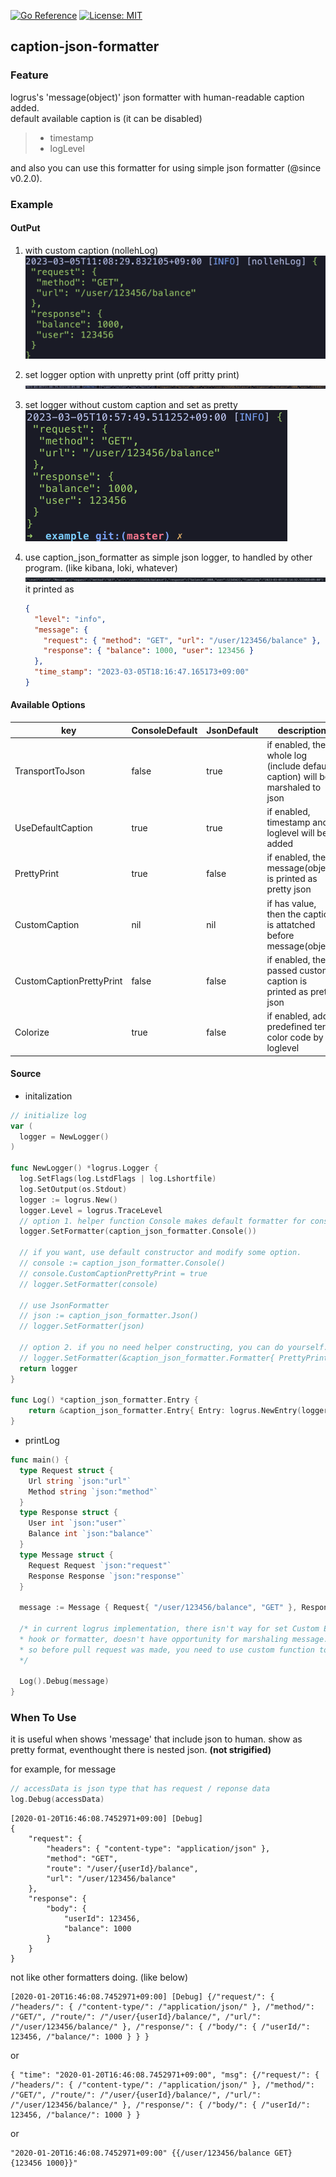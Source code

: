 [![Go Reference](https://pkg.go.dev/badge/github.com/nolleh/caption_json_formatter.svg)](https://pkg.go.dev/github.com/nolleh/caption_json_formatter)
[![License: MIT](https://img.shields.io/badge/License-MIT-yellow.svg)](https://opensource.org/licenses/MIT)

## caption-json-formatter

### Feature

logrus's 'message(object)' json formatter with human-readable caption added.  
default available caption is (it can be disabled)

> - timestamp
> - logLevel

and also you can use this formatter for using simple json formatter (@since v0.2.0).

### Example

#### OutPut

1. with custom caption (nollehLog)  
   <img src="docs/images/example_01.png" alt="with caption"/>

2. set logger option with unpretty print (off pritty print)  
   <img src="docs/images/example_02.png" alt="unpretty"/>

3. set logger without custom caption and set as pretty  
   <img src="docs/images/example_03.png" alt="no caption"/>

4. use caption_json_formatter as simple json logger, to handled by other program. (like kibana, loki, whatever)
   <img src="docs/images/example_04.png" alt="json with default caption">
   it printed as
   ```json
   {
     "level": "info",
     "message": {
       "request": { "method": "GET", "url": "/user/123456/balance" },
       "response": { "balance": 1000, "user": 123456 }
     },
     "time_stamp": "2023-03-05T18:16:47.165173+09:00"
   }
   ```

#### Available Options

| key                      | ConsoleDefault | JsonDefault | description                                                                   |
| ------------------------ | -------------- | ----------- | ----------------------------------------------------------------------------- |
| TransportToJson          | false          | true        | if enabled, the whole log (include default caption) will be marshaled to json |
| UseDefaultCaption        | true           | true        | if enabled, timestamp and loglevel will be added                              |
| PrettyPrint              | true           | false       | if enabled, the message(object) is printed as pretty json                     |
| CustomCaption            | nil            | nil         | if has value, then the caption is attatched before message(object)            |
| CustomCaptionPrettyPrint | false          | false       | if enabled, the passed custom caption is printed as pretty json               |
| Colorize                 | true           | false       | if enabled, add predefined term color code by loglevel                        |

#### Source

- initalization

```go
// initialize log
var (
  logger = NewLogger()
)

func NewLogger() *logrus.Logger {
  log.SetFlags(log.LstdFlags | log.Lshortfile)
  log.SetOutput(os.Stdout)
  logger := logrus.New()
  logger.Level = logrus.TraceLevel
  // option 1. helper function Console makes default formatter for console
  logger.SetFormatter(caption_json_formatter.Console())

  // if you want, use default constructor and modify some option.
  // console := caption_json_formatter.Console()
  // console.CustomCaptionPrettyPrint = true
  // logger.SetFormatter(console)

  // use JsonFormatter
  // json := caption_json_formatter.Json()
  // logger.SetFormatter(json)

  // option 2. if you no need helper constructing, you can do yourself. (not recommended)
  // logger.SetFormatter(&caption_json_formatter.Formatter{ PrettyPrint: true })
  return logger
}

func Log() *caption_json_formatter.Entry {
	return &caption_json_formatter.Entry{ Entry: logrus.NewEntry(logger) }
}
```

- printLog

```go
func main() {
  type Request struct {
    Url string `json:"url"`
    Method string `json:"method"`
  }
  type Response struct {
    User int `json:"user"`
    Balance int `json:"balance"`
  }
  type Message struct {
    Request Request `json:"request"`
    Response Response `json:"response"`
  }

  message := Message { Request{ "/user/123456/balance", "GET" }, Response{123456, 1000} }

  /* in current logrus implementation, there isn't way for set Custom Entry
  * hook or formatter, doesn't have opportunity for marshaling message.
  * so before pull request was made, you need to use custom function to use extended entry.
  */

  Log().Debug(message)
}
```

### When To Use

it is useful when shows 'message' that include json to human.
show as pretty format, eventhought there is nested json. **(not strigified)**

for example, for message

```go
// accessData is json type that has request / reponse data
log.Debug(accessData)
```

```
[2020-01-20T16:46:08.7452971+09:00] [Debug]
{
    "request": {
        "headers": { "content-type": "application/json" },
        "method": "GET",
        "route": "/user/{userId}/balance",
        "url": "/user/123456/balance"
    },
    "response": {
        "body": {
            "userId": 123456,
            "balance": 1000
        }
    }
}
```

not like other formatters doing. (like below)

```
[2020-01-20T16:46:08.7452971+09:00] [Debug] {/"request/": { /"headers/": { /"content-type/": /"application/json/" }, /"method/": /"GET/", /"route/": /"/user/{userId}/balance/", /"url/": /"/user/123456/balance/" }, /"response/": { /"body/": { /"userId/": 123456, /"balance/": 1000 } } }
```

or

```
{ "time": "2020-01-20T16:46:08.7452971+09:00", "msg": {/"request/": { /"headers/": { /"content-type/": /"application/json/" }, /"method/": /"GET/", /"route/": /"/user/{userId}/balance/", /"url/": /"/user/123456/balance/" }, /"response/": { /"body/": { /"userId/": 123456, /"balance/": 1000 } }
```

or

```
"2020-01-20T16:46:08.7452971+09:00" {{/user/123456/balance GET} {123456 1000}}"
```
